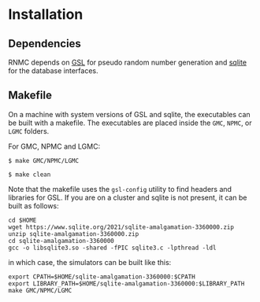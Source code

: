 # Installation

## Dependencies
RNMC depends on [GSL](https://www.gnu.org/software/gsl/) for pseudo random number generation and [sqlite](https://www.sqlite.org/index.html) for the database interfaces.

## Makefile
On a machine with system versions of GSL and sqlite, the executables can be built with a makefile. The executables are placed inside the `GMC`, `NPMC`, or `LGMC` folders.

For GMC, NPMC and LGMC:

```
$ make GMC/NPMC/LGMC
```

```
$ make clean
```

Note that the makefile uses the `gsl-config` utility to find headers and libraries for GSL. If you are on a cluster and sqlite is not present, it can be built as follows:

```
cd $HOME
wget https://www.sqlite.org/2021/sqlite-amalgamation-3360000.zip
unzip sqlite-amalgamation-3360000.zip
cd sqlite-amalgamation-3360000
gcc -o libsqlite3.so -shared -fPIC sqlite3.c -lpthread -ldl
```

in which case, the simulators can be built like this:

```
export CPATH=$HOME/sqlite-amalgamation-3360000:$CPATH
export LIBRARY_PATH=$HOME/sqlite-amalgamation-3360000:$LIBRARY_PATH
make GMC/NPMC/LGMC
```